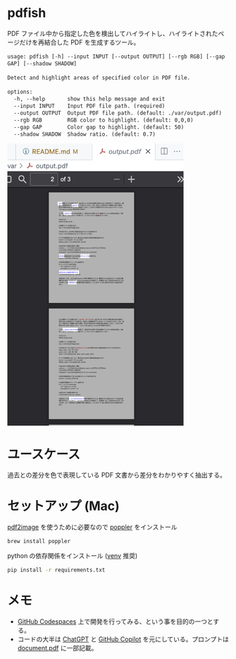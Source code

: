 # pdfish

PDF ファイル中から指定した色を検出してハイライトし、ハイライトされたページだけを再結合した PDF を生成するツール。

```
usage: pdfish [-h] --input INPUT [--output OUTPUT] [--rgb RGB] [--gap GAP] [--shadow SHADOW]

Detect and highlight areas of specified color in PDF file.

options:
  -h, --help       show this help message and exit
  --input INPUT    Input PDF file path. (required)
  --output OUTPUT  Output PDF file path. (default: ./var/output.pdf)
  --rgb RGB        RGB color to highlight. (default: 0,0,0)
  --gap GAP        Color gap to highlight. (default: 50)
  --shadow SHADOW  Shadow ratio. (default: 0.7)
```

<img src="./resources/output-example.png" width="400px" />

# ユースケース

過去との差分を色で表現している PDF 文書から差分をわかりやすく抽出する。

# セットアップ (Mac)

[pdf2image](https://pypi.org/project/pdf2image/) を使うために必要なので [poppler](https://poppler.freedesktop.org/) をインストール
```sh
brew install poppler
```

python の依存関係をインストール ([venv](https://docs.python.org/3/library/venv.html) 推奨)
```sh
pip install -r requirements.txt
```

# メモ

- [GitHub Codespaces](https://github.com/features/codespaces) 上で開発を行ってみる、という事を目的の一つとする。
- コードの大半は [ChatGPT](https://openai.com/blog/chatgpt) と [GitHub Copilot](https://github.com/features/copilot) を元にしている。プロンプトは [document.pdf](./resources/document.pdf) に一部記載。